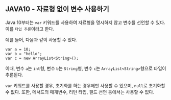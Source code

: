 ## JAVA10 - 자료형 없이 변수 사용하기

Java 10부터는 `var` 키워드를 사용하여 자료형을 명시하지 않고 변수를 선언할 수 있다. 
이를 `타입 추론`이라고 한다.

예를 들어, 다음과 같이 사용할 수 있다.

```
var a = 10;
var b = "hello";
var c = new ArrayList<String>();

```

이때, 변수 `a`는 `int`형, 변수 `b`는 `String`형, 변수 `c`는 `ArrayList<String>`형으로 타입이 추론된다.

`var` 키워드를 사용할 경우, 초기화를 하는 경우에만 사용할 수 있으며, `null`로 초기화할 수 없다. 또한, 메서드의 매개변수, 리턴 타입, 필드 선언 등에서는 사용할 수 없다.